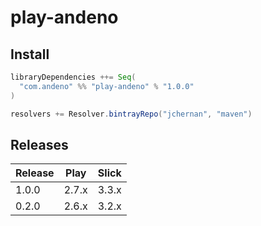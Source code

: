 # play-andeno

## Install

```scala
libraryDependencies ++= Seq(
  "com.andeno" %% "play-andeno" % "1.0.0"
)

resolvers += Resolver.bintrayRepo("jchernan", "maven")
```

## Releases

| Release | Play  | Slick |
|---------|-------|-------|
| 1.0.0   | 2.7.x | 3.3.x |
| 0.2.0   | 2.6.x | 3.2.x |
